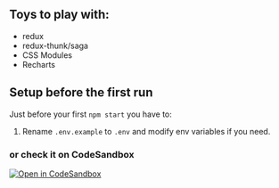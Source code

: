 ## Toys to play with:

- redux
- redux-thunk/saga
- CSS Modules
- Recharts

## Setup before the first run

Just before your first `npm start` you have to:

1. Rename `.env.example` to `.env` and modify env variables if you need.

### or check it on CodeSandbox
[![Open in CodeSandbox](https://img.shields.io/badge/Open%20in-CodeSandbox-blue?style=flat-square&logo=codesandbox)](https://githubbox.com/fadehelix/playground-weather-saga) 
